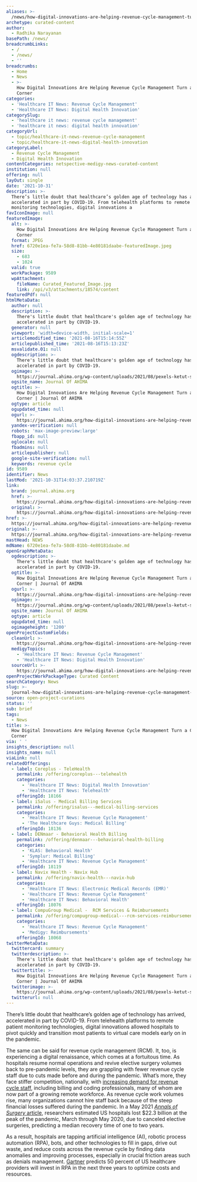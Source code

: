 ```yaml
---
aliases: >-
  /news/how-digital-innovations-are-helping-revenue-cycle-management-turn-a-critical-corner
archetype: curated-content
author:
  - Radhika Narayanan
basePath: /news/
breadcrumbLinks:
  - /
  - /news/
  - ''
breadcrumbs:
  - Home
  - News
  - >-
    How Digital Innovations Are Helping Revenue Cycle Management Turn a Critical
    Corner
categories:
  - 'Healthcare IT News: Revenue Cycle Management'
  - 'Healthcare IT News: Digital Health Innovation'
categorySlug:
  - 'healthcare it news: revenue cycle management'
  - 'healthcare it news: digital health innovation'
categoryUrl:
  - topic/healthcare-it-news-revenue-cycle-management
  - topic/healthcare-it-news-digital-health-innovation
categoryLabel:
  - Revenue Cycle Management
  - Digital Health Innovation
contentCategories: netspective-medigy-news-curated-content
institution: null
offering: null
layOut: single
date: '2021-10-31'
description: >-
  There’s little doubt that healthcare’s golden age of technology has arrived,
  accelerated in part by COVID-19. From telehealth platforms to remote patient
  monitoring technologies, digital innovations a
favIconImage: null
featuredImage:
  alt: >-
    How Digital Innovations Are Helping Revenue Cycle Management Turn a Critical
    Corner
  format: JPEG
  href: 6720e1ea-fe7a-58d8-81bb-4e80181daabe-featuredImage.jpeg
  size:
    - 683
    - 1024
  valid: true
  workPackage: 9589
  wpAttachment:
    fileName: Curated_Featured_Image.jpg
    link: /api/v3/attachments/18574/content
featuredPdf: null
htmlMetaData:
  author: null
  description: >-
    There's little doubt that healthcare's golden age of technology has arrived,
    accelerated in part by COVID-19.
  generator: null
  viewport: 'width=device-width, initial-scale=1'
  articlemodified_time: '2021-08-16T15:14:55Z'
  articlepublished_time: '2021-08-16T15:13:23Z'
  msvalidate.01: null
  ogdescription: >-
    There's little doubt that healthcare's golden age of technology has arrived,
    accelerated in part by COVID-19.
  ogimage: >-
    https://journal.ahima.org/wp-content/uploads/2021/08/pexels-ketut-subiyanto-4474033-1024x683.jpg
  ogsite_name: Journal Of AHIMA
  ogtitle: >-
    How Digital Innovations Are Helping Revenue Cycle Management Turn a Critical
    Corner | Journal Of AHIMA
  ogtype: article
  ogupdated_time: null
  ogurl: >-
    https://journal.ahima.org/how-digital-innovations-are-helping-revenue-cycle-management-turn-a-critical-corner/
  yandex-verification: null
  robots: 'max-image-preview:large'
  fbapp_id: null
  oglocale: null
  fbadmins: null
  articlepublisher: null
  google-site-verification: null
  keywords: revenue cycle
id: 9589
identifier: News
lastMod: '2021-10-31T14:03:37.210719Z'
link:
  brand: journal.ahima.org
  href: >-
    https://journal.ahima.org/how-digital-innovations-are-helping-revenue-cycle-management-turn-a-critical-corner/
  original: >-
    https://journal.ahima.org/how-digital-innovations-are-helping-revenue-cycle-management-turn-a-critical-corner/
href: >-
  https://journal.ahima.org/how-digital-innovations-are-helping-revenue-cycle-management-turn-a-critical-corner/
original: >-
  https://journal.ahima.org/how-digital-innovations-are-helping-revenue-cycle-management-turn-a-critical-corner/
mastHead: NEWS
mdName: 6720e1ea-fe7a-58d8-81bb-4e80181daabe.md
openGraphMetaData:
  ogdescription: >-
    There's little doubt that healthcare's golden age of technology has arrived,
    accelerated in part by COVID-19.
  ogtitle: >-
    How Digital Innovations Are Helping Revenue Cycle Management Turn a Critical
    Corner | Journal Of AHIMA
  ogurl: >-
    https://journal.ahima.org/how-digital-innovations-are-helping-revenue-cycle-management-turn-a-critical-corner/
  ogimage: >-
    https://journal.ahima.org/wp-content/uploads/2021/08/pexels-ketut-subiyanto-4474033-1024x683.jpg
  ogsite_name: Journal Of AHIMA
  ogtype: article
  ogupdated_time: null
  ogimageheight: '1200'
openProjectCustomFields:
  cleanUrl: >-
    https://journal.ahima.org/how-digital-innovations-are-helping-revenue-cycle-management-turn-a-critical-corner/
  medigyTopics:
    - 'Healthcare IT News: Revenue Cycle Management'
    - 'Healthcare IT News: Digital Health Innovation'
  sourceUrl: >-
    https://journal.ahima.org/how-digital-innovations-are-helping-revenue-cycle-management-turn-a-critical-corner/
openProjectWorkPackageType: Curated Content
searchCategory: News
slug: >-
  journal-how-digital-innovations-are-helping-revenue-cycle-management-turn-a-critical-corner
source: open-project-curations
status: ''
sub: brief
tags:
  - News
title: >-
  How Digital Innovations Are Helping Revenue Cycle Management Turn a Critical
  Corner
via: ' '
insights_description: null
insights_name: null
viaLink: null
relatedOfferings:
  - label: Coreplus - TeleHealth
    permalink: /offering/coreplus---telehealth
    categories:
      - 'Healthcare IT News: Digital Health Innovation'
      - 'Healthcare IT News: Telehealth'
    offeringId: 18166
  - label: iSalus - Medical Billing Services
    permalink: /offering/isalus---medical-billing-services
    categories:
      - 'Healthcare IT News: Revenue Cycle Management'
      - 'The Healthcare Guys: Medical Billing'
    offeringId: 18136
  - label: DENmaar - Behavioral Health Billing
    permalink: /offering/denmaar---behavioral-health-billing
    categories:
      - 'KLAS: Behavioral Health'
      - 'Symplur: Medical Billing'
      - 'Healthcare IT News: Revenue Cycle Management'
    offeringId: 18119
  - label: Navix Health - Navix Hub
    permalink: /offering/navix-health---navix-hub
    categories:
      - 'Healthcare IT News: Electronic Medical Records (EMR)'
      - 'Healthcare IT News: Revenue Cycle Management'
      - 'Healthcare IT News: Behavioral Health'
    offeringId: 18076
  - label: CompuGroup Medical -  RCM Services & Reimbursements
    permalink: /offering/compugroup-medical---rcm-services-reimbursements
    categories:
      - 'Healthcare IT News: Revenue Cycle Management'
      - 'Medigy: Reimbursements'
    offeringId: 18068
twitterMetaData:
  twittercard: summary
  twitterdescription: >-
    There's little doubt that healthcare's golden age of technology has arrived,
    accelerated in part by COVID-19.
  twittertitle: >-
    How Digital Innovations Are Helping Revenue Cycle Management Turn a Critical
    Corner | Journal Of AHIMA
  twitterimage: >-
    https://journal.ahima.org/wp-content/uploads/2021/08/pexels-ketut-subiyanto-4474033-1024x683.jpg
  twitterurl: null
---
```

<p>There’s little doubt that healthcare’s golden age of technology has arrived, accelerated in part by COVID-19. From telehealth platforms to remote patient monitoring technologies, digital innovations allowed hospitals to pivot quickly and transition most patients to virtual care models early on in the pandemic.</p><p>The same can be said for revenue cycle management (RCM). It, too, is experiencing a digital renaissance, which comes at a fortuitous time. As hospitals resume normal operations and revive elective surgery volumes back to pre-pandemic levels, they are grappling with fewer revenue cycle staff due to cuts made before and during the pandemic. What’s more, they face stiffer competition, nationally, with <a href="https://www.healthcarefinancenews.com/news/revenue-cycle-directors-deal-competitive-market-staff-elective-care-returns">increasing demand for revenue cycle staff</a>, including billing and coding professionals, many of whom are now part of a growing remote workforce. As revenue cycle work volumes rise, many organizations cannot hire staff back because of the steep financial losses suffered during the pandemic. In a May 2021 <a href="https://journals.lww.com/annalsofsurgery/Abstract/2021/05000/The_Cost_of_Quarantine__Projecting_the_Financial.5.aspx"><i>Annals of Surgery </i>article</a>, researchers estimated US hospitals lost $22.3 billion at the peak of the pandemic, March through May 2020, due to canceled elective surgeries, predicting a median recovery time of one to two years.</p><p>As a result, hospitals are tapping artificial intelligence (AI), robotic process automation (RPA), bots, and other technologies to fill in gaps, drive out waste, and reduce costs across the revenue cycle by finding data anomalies and improving processes, especially in crucial friction areas such as denials management. <a href="https://www.gartner.com/en/newsroom/press-releases/2020-05-21-gartner-says-50-percent-of-us-healthcare-providers-will-invest-in-rpa-in-the-next-three-years#:~:text=RPA%2520is%2520but%2520one%2520emerging,from%2520less%2520than%25204%2525%2520today.">Gartner</a> predicts 50 percent of US healthcare providers will invest in RPA in the next three years to optimize costs and resources.</p>
